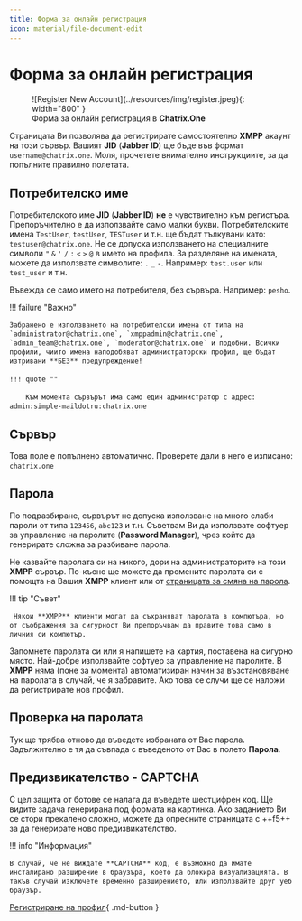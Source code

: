 ```yaml
---
title: Форма за онлайн регистрация
icon: material/file-document-edit
---
```


# Форма за онлайн регистрация

<figure markdown>
   ![Register New Account](../resources/img/register.jpeg){: width="800" }
   <figcaption>Форма за онлайн регистрация в <b>Chatrix.One</b></figcaption>
</figure>

Страницата Ви позволява да регистрирате самостоятелно **XMPP** акаунт на този сървър. Вашият **JID** (**Jabber ID**) ще бъде във формат `username@chatrix.one`. Моля, прочетете внимателно инструкциите, за да попълните правилно полетата.

## Потребителско име

Потребителското име **JID** (**Jabber ID**) **не** е чувствително към регистъра. Препоръчително е да използвайте само малки букви. Потребителските имена `TestUser`, `testUser`, `TESTuser` и т.н. ще бъдат тълкувани като: `testuser@chatrix.one`. Не се допуска използването на специалните символи `"` `&` `'` `/` `:` `<` `>` `@` в името на профила. За разделяне на имената, можете да използвате символите: `.` `_` `-`. Например: `test.user` или `test_user` и т.н.

Въвежда се само името на потребителя, без сървъра. Например: `pesho`.

!!! failure "Важно"

    Забранено е използването на потребителски имена от типа на `administrator@chatrix.one`, `xmppadmin@chatrix.one`, `admin_team@chatrix.one`, `moderator@chatrix.one` и подобни. Всички профили, чиито имена наподобяват администраторски профил, ще бъдат изтривани **БЕЗ** предупреждение!

    !!! quote ""

        Към момента сървърът има само един администратор с адрес: admin:simple-maildotru:chatrix.one

## Сървър

Това поле e попълнено автоматично. Проверете дали в него е изписано: `chatrix.one`

## Парола

По подразбиране, сървърът не допуска използване на много слаби пароли от типа `123456`, `abc123` и т.н. Съветвам Ви да използвате софтуер за управление на паролите (**Password Manager**), чрез който да генерирате сложна за разбиване парола.

Не казвайте паролата си на никого, дори на администраторите на този **XMPP** сървър. По-късно ще можете да промените паролата си с помощта на Вашия **XMPP** клиент или от [страницата за смяна на парола](https://chatrix.one/user/change_password/).

!!! tip "Съвет"

     Някои **XMPP** клиенти могат да съхраняват паролата в компютъра, но от съображения за сигурност Ви препоръчвам да правите това само в личния си компютър.

 Запомнете паролата си или я напишете на хартия, поставена на сигурно място. Най-добре използвайте софтуер за управление на паролите. В **XMPP** няма (поне за момента) автоматизиран начин за възстановяване на паролата в случай, че я забравите. Ако това се случи ще се наложи да регистрирате нов профил.

## Проверка на паролата

Тук ще трябва отново да въведете избраната от Вас парола. Задължително е тя да съвпада с въведеното от Вас в полето **Парола**.

## Предизвикателство - **CAPTCHA**

С цел защита от ботове се налага да въведете шестцифрен код. Ще видите задача генерирана под формата на картинка. Ако заданието Ви се стори прекалено сложно, можете да опресните страницата с ++f5++ за да генерирате ново предизвикателство.

!!! info "Информация"

    В случай, че не виждате **CAPTCHA** код, е възможно да имате инсталирано разширение в браузъра, което да блокира визуализацията. В такъв случай изключете временно разширението, или използвайте друг уеб браузър.


[Регистриране на профил](https://chatrix.one/user/new/){ .md-button }
